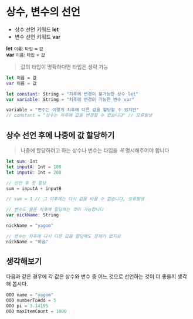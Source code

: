 # 상수, 변수의 선언
* 상수 선언 키워드 __let__
* 변수 선언 키워드 __var__

__let__ `이름`: `타입` = `값`  
__var__ `이름`: `타입` = `값`

> 값의 타입이 명확하다면 타입은 생략 가능

```swift
let 이름 = 값  
var 이름 = 값
```

```swift
let constant: String = "차후에 변경이 불가능한 상수 let"
var variable: String = "차후에 변경이 가능한 변수 var"

variable = "변수는 이렇게 차후에 다른 값을 할당할 수 있지만"
// constant = "상수는 차후에 값을 변경할 수 없습니다" // 오류발생
```

## 상수 선언 후에 나중에 값 할당하기

> 나중에 할당하려고 하는 상수나 변수는 타입을 _꼭_ 명시해주어야 합니다

```swift
let sum: Int
let inputA: Int = 100
let inputB: Int = 200

// 선언 후 첫 할당
sum = inputA + inputB

// sum = 1 // 그 이후에는 다시 값을 바꿀 수 없습니다, 오류발생

// 변수도 물론 차후에 할당하는 것이 가능합니다
var nickName: String

nickName = "yagom"

// 변수는 차후에 다시 다른 값을 할당해도 문제가 없지요
nickName = "야곰"
```


## 생각해보기

다음과 같은 경우에 각 값은 상수와 변수 중 어느 것으로 선언하는 것이 더 좋을지 생각해 봅시다.

```swift
OOO name = "yagom"
OOO numberToAdd = 5
OOO pi = 3.14195
OOO maxItemCount = 1000
```